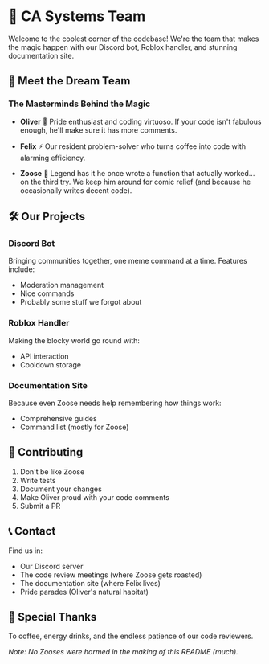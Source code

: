 # 🚀 CA Systems Team

Welcome to the coolest corner of the codebase! We're the team that makes the magic happen with our Discord bot, Roblox handler, and stunning documentation site.

## 👥 Meet the Dream Team

### The Masterminds Behind the Magic

- **Oliver** 🌈
  Pride enthusiast and coding virtuoso. If your code isn't fabulous enough, he'll make sure it has more comments.

- **Felix** ⚡
  Our resident problem-solver who turns coffee into code with alarming efficiency.

- **Zoose** 🤪
  Legend has it he once wrote a function that actually worked... on the third try. We keep him around for comic relief (and because he occasionally writes decent code).

## 🛠️ Our Projects

### Discord Bot
Bringing communities together, one meme command at a time. Features include:
- Moderation management
- Nice commands
- Probably some stuff we forgot about

### Roblox Handler
Making the blocky world go round with:
- API interaction
- Cooldown storage

### Documentation Site
Because even Zoose needs help remembering how things work:
- Comprehensive guides
- Command list (mostly for Zoose)

## 🤝 Contributing

1. Don't be like Zoose
2. Write tests
3. Document your changes
4. Make Oliver proud with your code comments
5. Submit a PR

## 📞 Contact

Find us in:
- Our Discord server
- The code review meetings (where Zoose gets roasted)
- The documentation site (where Felix lives)
- Pride parades (Oliver's natural habitat)

## 💖 Special Thanks

To coffee, energy drinks, and the endless patience of our code reviewers.

*Note: No Zooses were harmed in the making of this README (much).*
